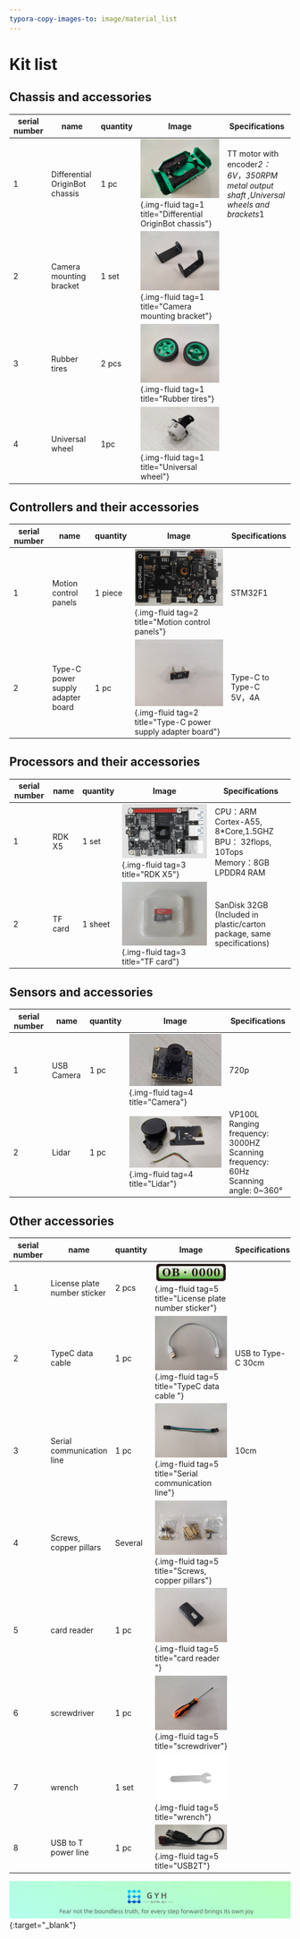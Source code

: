 ```yaml
---
typora-copy-images-to: image/material_list
---
```


# **Kit list**




## **Chassis and  accessories**

| serial number | name           | quantity | Image                                                         | Specifications                                      |
| ---- | -------------- | ---- | ------------------------------------------------------------ | --------------------------------------------- |
| 1    | Differential OriginBot chassis   | 1 pc  | ![4e7c3455568e4d38095eabe0e0dfcd6](../../assets/img/material_list/4e7c3455568e4d38095eabe0e0dfcd6.jpg){.img-fluid tag=1 title="Differential OriginBot chassis"} | TT motor with encoder*2：<br />6V，350RPM metal output shaft ,Universal wheels and brackets*1|
| 2    | Camera mounting bracket | 1 set  | ![23d019fde2b66933ba7a044070d4d35](../../assets/img/material_list/23d019fde2b66933ba7a044070d4d35.jpg){.img-fluid tag=1 title="Camera mounting bracket"} |                                               |
| 3    | Rubber tires       | 2 pcs  | ![b558525524329d236e162f4348d4989](../../assets/img/material_list/b558525524329d236e162f4348d4989.jpg){.img-fluid tag=1 title="Rubber tires"} |
| 4    | Universal wheel | 1pc  | ![7011f40a37d32726616fd374819443e](../../assets/img/material_list/7011f40a37d32726616fd374819443e.jpg){.img-fluid tag=1 title="Universal wheel"} |                                                  |




## **Controllers and their accessories**

| serial number | name                       | quantity | Image                                                         | Specifications                     |
| ---- | -------------------------- | ---- | ------------------------------------------------------------ | ---------------------------- |
| 1    | Motion control panels                 | 1 piece  | ![e1db5c13a17add8e9c038c483f46744](../../assets/img/material_list/e1db5c13a17add8e9c038c483f46744.jpg){.img-fluid tag=2 title="Motion control panels"} | STM32F1                      |
| 2    | Type-C power supply adapter board           | 1 pc  | ![a732fff5dc85eaae5f42250c0f644ec](../../assets/img/material_list/a732fff5dc85eaae5f42250c0f644ec.jpg){.img-fluid tag=2 title="Type-C power supply adapter board"} | Type-C to Type-C<br />5V，4A |




## **Processors and their accessories**

| serial number | name                       | quantity | Image                                                         | Specifications                                                     |
| ---- | -------------------------- | ---- | ------------------------------------------------------------ | ------------------------------------------------------------ |
| 1    | RDK X5    | 1 set  | ![IMG1726221600938](../../assets/img/material_list/rdkx5.jpg){.img-fluid tag=3 title="RDK X5"} | CPU：ARM Cortex-A55, 8*Core,1.5GHZ<br />BPU： 32flops, 10Tops<br />Memory：8GB LPDDR4 RAM |
| 2    | TF card | 1 sheet  | ![8c3f4ae0006cec00a079a817d2809b8](../../assets/img/material_list/8c3f4ae0006cec00a079a817d2809b8.jpg){.img-fluid tag=3 title="TF card"} | SanDisk 32GB<br />(Included in plastic/carton package, same specifications)        |



## **Sensors and  accessories**

| serial number | name                                                         | quantity	 | Image                                                         | Specifications                                                     |
| ---- | ------------------------------------------------------------ | ---- | ------------------------------------------------------------ | ------------------------------------------------------------ |
| 1    |  USB Camera | 1 pc  | ![975c9cf8d8b072db3d59c92fa0a18c2~1](../../assets/img/material_list/975c9cf8d8b072db3d59c92fa0a18c2.jpg){.img-fluid tag=4 title="Camera"} | 720p                                |
| 2    | Lidar| 1 pc  | ![4ac063568d7993190bc7c0552fbcb31](../../assets/img/material_list/4ac063568d7993190bc7c0552fbcb31.jpg){.img-fluid tag=4 title="Lidar"} | VP100L <br />Ranging frequency: 3000HZ <br />Scanning frequency: 60Hz <br />Scanning angle: 0~360° |

## **Other accessories**

| serial number | name                                                    | quantity | Image                                                         | Specifications                                                |
| ---- | ------------------------------------------------------- | ---- | ------------------------------------------------------------ | ------------------------------------------------------- |
| 1    | License plate number sticker                                            | 2 pcs  | ![c5244f18-4d2e-4f55-8117-935afe71eed4](../../assets/img/material_list/c5244f18-4d2e-4f55-8117-935afe71eed4.png){.img-fluid tag=5 title="License plate number sticker"} |                                                       
| 2    | TypeC data cable	                                             | 1 pc  | ![1185fc6d3c277f6746ed3134f3fb256](../../assets/img/material_list/1185fc6d3c277f6746ed3134f3fb256.jpg){.img-fluid tag=5 title="TypeC data cable	"} | USB to Type-C 30cm                                      |
| 3   | Serial communication line                                              | 1 pc  | ![7103865c5b66d724c16d6dd155fb210](../../assets/img/material_list/7103865c5b66d724c16d6dd155fb210.jpg){.img-fluid tag=5 title="Serial communication line"} | 10cm                                                    |
| 4   | Screws, copper pillars                                              | Several | ![47206c13cdedfe887dd3810ef055416](../../assets/img/material_list/47206c13cdedfe887dd3810ef055416.jpg){.img-fluid tag=5 title="Screws, copper pillars"} |                                                         |
| 5    | card reader	                                                  | 1 pc  | ![9381178fb688b284020dcdb20f806c0](../../assets/img/material_list/9381178fb688b284020dcdb20f806c0.jpg){.img-fluid tag=5 title="card reader	"} |                                                         |
| 6    | screwdriver                                                  | 1 pc  | ![dbf059d338cb656e5610486afe527c9](../../assets/img/material_list/dbf059d338cb656e5610486afe527c9.jpg){.img-fluid tag=5 title="screwdriver"} |                                                         |
| 7   | wrench                                                    | 1 set  | ![image-20220902220914660](../../assets/img/material_list/image-20220902220914660.png){.img-fluid tag=5 title="wrench"} |
| 8   | USB to T power line                                              | 1 pc  | ![image-20220902221002673](../../assets/img/material_list/USB2T.png){.img-fluid tag=5 title="USB2T"} |                                                         |


[![图片1](../../assets/img/footer_en.png)](https://www.guyuehome.com/){:target="_blank"}